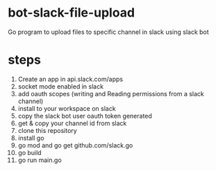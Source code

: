 # bot-slack-file-upload
Go program to upload files to specific channel in slack using slack bot

# steps

1. Create an app in api.slack.com/apps </br>
2. socket mode enabled in slack </br>
3. add oauth scopes (writing and Reading permissions from a slack channel) </br>
4. install to your workspace on slack </br>
5. copy the slack bot user oauth token generated </br>
6. get & copy your channel id from slack </br>
7. clone this repository </br>
8. install go </br>
9. go mod and go get github.com/slack.go </br>
10. go build </br>
11. go run main.go </br>
